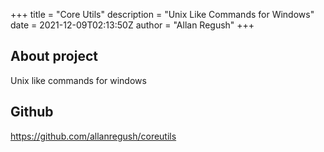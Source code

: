 +++
title = "Core Utils"
description = "Unix Like Commands for Windows"
date = 2021-12-09T02:13:50Z
author = "Allan Regush"
+++

## About project

Unix like commands for windows 

## Github

https://github.com/allanregush/coreutils
